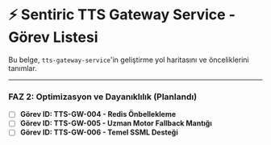 # ⚡ Sentiric TTS Gateway Service - Görev Listesi

Bu belge, `tts-gateway-service`'in geliştirme yol haritasını ve önceliklerini tanımlar.

---


### **FAZ 2: Optimizasyon ve Dayanıklılık (Planlandı)**
-   [ ] **Görev ID: TTS-GW-004 - Redis Önbellekleme**
-   [ ] **Görev ID: TTS-GW-005 - Uzman Motor Fallback Mantığı**
-   [ ] **Görev ID: TTS-GW-006 - Temel SSML Desteği**
